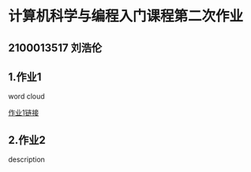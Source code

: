 # 计算机科学与编程入门课程第二次作业
## 2100013517 刘浩伦
## 1.作业1
word cloud

[作业1链接](www.xgmdd.github.io/homework1/cloud1984.html)
## 2.作业2
description
